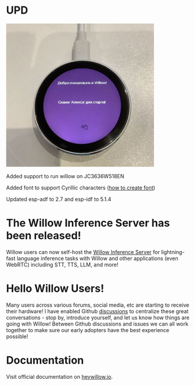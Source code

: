# UPD

![pic](https://github.com/6PATyCb/willow/blob/JC3636W518EN-support/photo_2024-12-30_21-32-38.jpg?raw=true)

Added support to run willow on JC3636W518EN 

Added font to support Cyrillic characters ([how to create font](https://forum.lvgl.io/t/esp32-lvgl-example-with-cyrillic-fonts/9756))

Updated esp-adf to 2.7 and esp-idf to 5.1.4

# The Willow Inference Server has been released!

Willow users can now self-host the [Willow Inference Server](https://github.com/toverainc/willow-inference-server) for lightning-fast language inference tasks with Willow and other applications (even WebRTC) including STT, TTS, LLM, and more!

# Hello Willow Users!

Many users across various forums, social media, etc are starting to receive their hardware! I have enabled Github [discussions](https://github.com/toverainc/willow/discussions) to centralize these great conversations - stop by, introduce yourself, and let us know how things are going with Willow! Between Github discussions and issues we can all work together to make sure our early adopters have the best experience possible!

# Documentation

Visit official documentation on [heywillow.io](https://heywillow.io).
